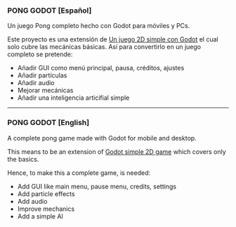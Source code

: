 
### PONG GODOT [Español]

Un juego Pong completo hecho con Godot para móviles y PCs.

Este proyecto es una extensión de [Un juego 2D simple con Godot](http://docs.godotengine.org/en/stable/tutorials/step_by_step/simple_2d_game.html) el cual solo cubre las mecánicas básicas.
Así para convertirlo en un juego completo se pretende:
* Añadir GUI como menú principal, pausa, créditos, ajustes
* Añadir partículas
* Añadir audio
* Mejorar mecánicas
* Añadir una inteligencia articifial simple

___

### PONG GODOT [English]

A complete pong game made with Godot for mobile and desktop.

This means to be an extension of [Godot simple 2D game](http://docs.godotengine.org/en/stable/tutorials/step_by_step/simple_2d_game.html) which covers only the basics.

Hence, to make this a complete game, is needed:
* Add GUI like main menu, pause menu, credits, settings
* Add particle effects
* Add audio
* Improve mechanics
* Add a simple AI
